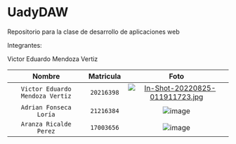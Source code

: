 # UadyDAW
Repositorio para la clase de desarrollo de aplicaciones web

Integrantes:

Victor Eduardo Mendoza Vertiz

| Nombre     | Matricula      | Foto  |
| :------------: |   :---:       | :--------: |
| `Victor Eduardo Mendoza Vertiz`        | `20216398`       |[![In-Shot-20220825-011911723.jpg](https://i.postimg.cc/QMwnT3ct/In-Shot-20220825-011911723.jpg)](https://postimg.cc/8Fdb2xKQ) |
| `Adrian Fonseca Loría`         | `21216384`         | ![image](https://user-images.githubusercontent.com/77697300/187092253-86235c1c-93f3-48e6-8be0-8f7eaa3da2a7.png)   |
| `Aranza Ricalde Perez`         | `17003656`         | ![image](https://i.postimg.cc/VNzWhbSj/IMG-20220612-WA0007.jpg)    |                  
